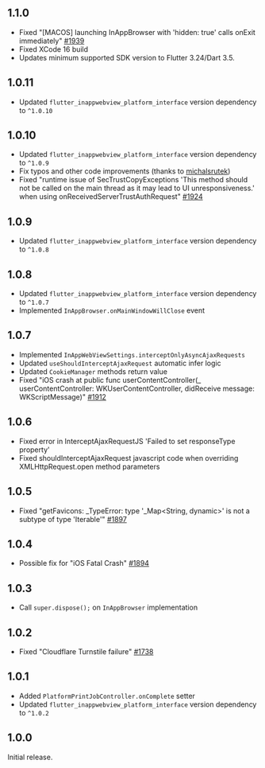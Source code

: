 ## 1.1.0

- Fixed "[MACOS] launching InAppBrowser with 'hidden: true' calls onExit immediately" [#1939](https://github.com/pichillilorenzo/flutter_inappwebview/issues/1939)
- Fixed XCode 16 build
- Updates minimum supported SDK version to Flutter 3.24/Dart 3.5.

## 1.0.11

- Updated `flutter_inappwebview_platform_interface` version dependency to `^1.0.10`

## 1.0.10

- Updated `flutter_inappwebview_platform_interface` version dependency to `^1.0.9`
- Fix typos and other code improvements (thanks to [michalsrutek](https://github.com/michalsrutek))
- Fixed "runtime issue of SecTrustCopyExceptions 'This method should not be called on the main thread as it may lead to UI unresponsiveness.' when using onReceivedServerTrustAuthRequest" [#1924](https://github.com/pichillilorenzo/flutter_inappwebview/issues/1924)

## 1.0.9

- Updated `flutter_inappwebview_platform_interface` version dependency to `^1.0.8`

## 1.0.8

- Updated `flutter_inappwebview_platform_interface` version dependency to `^1.0.7`
- Implemented `InAppBrowser.onMainWindowWillClose` event

## 1.0.7

- Implemented `InAppWebViewSettings.interceptOnlyAsyncAjaxRequests`
- Updated `useShouldInterceptAjaxRequest` automatic infer logic
- Updated `CookieManager` methods return value
- Fixed "iOS crash at public func userContentController(_ userContentController: WKUserContentController, didReceive message: WKScriptMessage)" [#1912](https://github.com/pichillilorenzo/flutter_inappwebview/issues/1912)

## 1.0.6

- Fixed error in InterceptAjaxRequestJS 'Failed to set responseType property'
- Fixed shouldInterceptAjaxRequest javascript code when overriding XMLHttpRequest.open method parameters

## 1.0.5

- Fixed "getFavicons: _TypeError: type '_Map<String, dynamic>' is not a subtype of type 'Iterable<dynamic>'" [#1897](https://github.com/pichillilorenzo/flutter_inappwebview/issues/1897)

## 1.0.4

- Possible fix for "iOS Fatal Crash" [#1894](https://github.com/pichillilorenzo/flutter_inappwebview/issues/1894)

## 1.0.3

- Call `super.dispose();` on `InAppBrowser` implementation

## 1.0.2

- Fixed "Cloudflare Turnstile failure" [#1738](https://github.com/pichillilorenzo/flutter_inappwebview/issues/1738)

## 1.0.1

- Added `PlatformPrintJobController.onComplete` setter
- Updated `flutter_inappwebview_platform_interface` version dependency to `^1.0.2`

## 1.0.0

Initial release.
